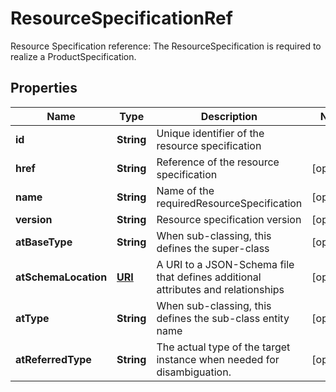 

# ResourceSpecificationRef

Resource Specification reference: The ResourceSpecification is required to realize a ProductSpecification.
## Properties

Name | Type | Description | Notes
------------ | ------------- | ------------- | -------------
**id** | **String** | Unique identifier of the resource specification | 
**href** | **String** | Reference of the resource specification |  [optional]
**name** | **String** | Name of the requiredResourceSpecification |  [optional]
**version** | **String** | Resource specification version |  [optional]
**atBaseType** | **String** | When sub-classing, this defines the super-class |  [optional]
**atSchemaLocation** | [**URI**](URI.md) | A URI to a JSON-Schema file that defines additional attributes and relationships |  [optional]
**atType** | **String** | When sub-classing, this defines the sub-class entity name |  [optional]
**atReferredType** | **String** | The actual type of the target instance when needed for disambiguation. |  [optional]



